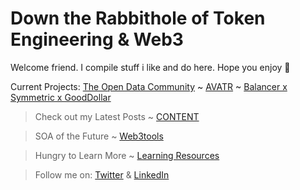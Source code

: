 # Down the Rabbithole of Token Engineering & Web3

Welcome friend. I compile stuff i like and do here. Hope you enjoy 💙

Current Projects: 
[The Open Data Community](https://www.linkedin.com/in/curiousrabbit/) ~ [AVATR](https://avatrdapp.org/) ~ [Balancer x Symmetric x GoodDollar](https://medium.com/@BalancerGrants/multi-token-bonding-curves-to-bring-balancer-boosted-pools-to-refi-c6ba59ce7c4b)

> Check out my Latest Posts ~ [CONTENT](https://github.com/curiousrabbit-eth/TokenEngineering/blob/main/CONTENT.md)

> SOA of the Future ~ [Web3tools](https://github.com/curiousrabbit-eth/TokenEngineering/blob/main/Web3%20Applications.md)

> Hungry to Learn More ~ [Learning Resources](https://github.com/curiousrabbit-eth/TokenEngineering/blob/main/LearningResources.md)

> Follow me on: [Twitter](https://twitter.com/curiousrabbit27) & [LinkedIn](https://www.linkedin.com/in/curiousrabbit/)
